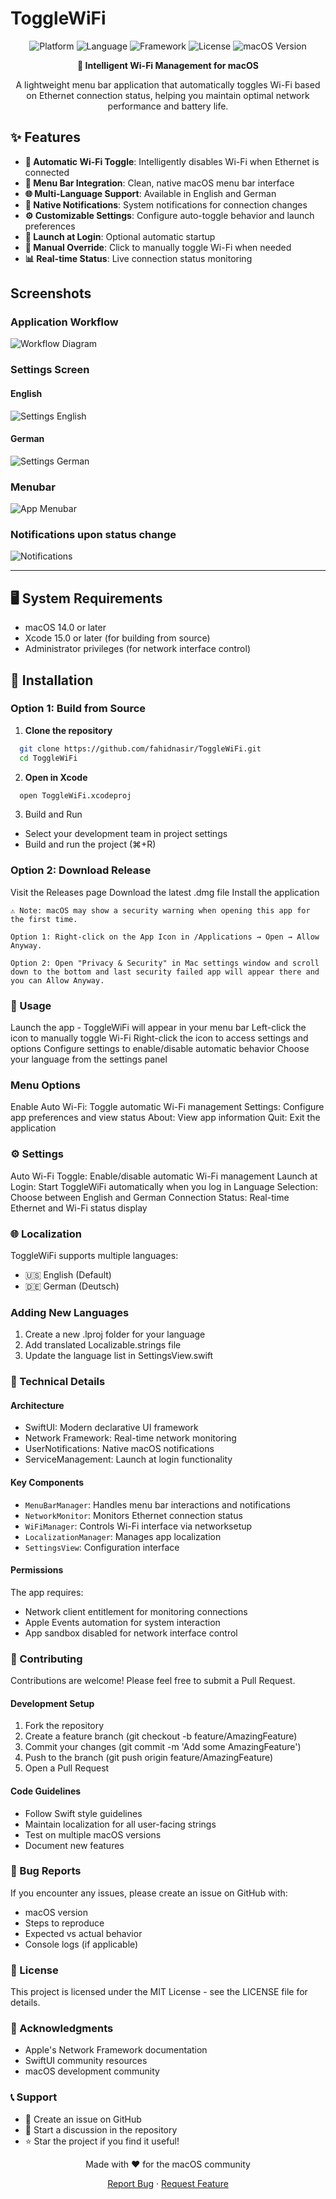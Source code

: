 # ToggleWiFi

<div align="center">
  <img src="https://img.shields.io/badge/Platform-macOS-blue.svg" alt="Platform">
  <img src="https://img.shields.io/badge/Language-Swift-orange.svg" alt="Language">
  <img src="https://img.shields.io/badge/Framework-SwiftUI-green.svg" alt="Framework">
  <img src="https://img.shields.io/badge/License-MIT-yellow.svg" alt="License">
  <img src="https://img.shields.io/badge/macOS-14.0+-purple.svg" alt="macOS Version">
</div>

<p align="center">
  <strong>🔌 Intelligent Wi-Fi Management for macOS</strong>
</p>

<p align="center">
  A lightweight menu bar application that automatically toggles Wi-Fi based on Ethernet connection status, helping you maintain optimal network performance and battery life.
</p>

## ✨ Features

- **🔄 Automatic Wi-Fi Toggle**: Intelligently disables Wi-Fi when Ethernet is connected
- **📱 Menu Bar Integration**: Clean, native macOS menu bar interface
- **🌐 Multi-Language Support**: Available in English and German
- **🔔 Native Notifications**: System notifications for connection changes
- **⚙️ Customizable Settings**: Configure auto-toggle behavior and launch preferences
- **🚀 Launch at Login**: Optional automatic startup
- **🎯 Manual Override**: Click to manually toggle Wi-Fi when needed
- **📊 Real-time Status**: Live connection status monitoring

## Screenshots

### Application Workflow

![Workflow Diagram](Screens/toggle-wifi_workflow.jpeg)

### Settings Screen

#### English

![Settings English](Screens/settings_english.jpg)

#### German

![Settings German](Screens/settings_german.jpg)

### Menubar

![App Menubar](Screens/app_menubar.jpg)

### Notifications upon status change

![Notifications](Screens/notifications.jpg)

---

## 🖥️ System Requirements

- macOS 14.0 or later
- Xcode 15.0 or later (for building from source)
- Administrator privileges (for network interface control)

## 🚀 Installation

### Option 1: Build from Source

1. **Clone the repository**

```bash
  git clone https://github.com/fahidnasir/ToggleWiFi.git
  cd ToggleWiFi
```

2. **Open in Xcode**

```bash
  open ToggleWiFi.xcodeproj
```

3. Build and Run

- Select your development team in project settings
- Build and run the project (⌘+R)

### Option 2: Download Release

Visit the Releases page
Download the latest .dmg file
Install the application

    ⚠️ Note: macOS may show a security warning when opening this app for the first time.

    Option 1: Right-click on the App Icon in /Applications → Open → Allow Anyway.

    Option 2: Open "Privacy & Security" in Mac settings window and scroll down to the bottom and last security failed app will appear there and you can Allow Anyway.

### 🎯 Usage

Launch the app - ToggleWiFi will appear in your menu bar
Left-click the icon to manually toggle Wi-Fi
Right-click the icon to access settings and options
Configure settings to enable/disable automatic behavior
Choose your language from the settings panel

### Menu Options

Enable Auto Wi-Fi: Toggle automatic Wi-Fi management
Settings: Configure app preferences and view status
About: View app information
Quit: Exit the application

### ⚙️ Settings

Auto Wi-Fi Toggle: Enable/disable automatic Wi-Fi management
Launch at Login: Start ToggleWiFi automatically when you log in
Language Selection: Choose between English and German
Connection Status: Real-time Ethernet and Wi-Fi status display

### 🌐 Localization

ToggleWiFi supports multiple languages:

- 🇺🇸 English (Default)
- 🇩🇪 German (Deutsch)

### Adding New Languages

1. Create a new .lproj folder for your language
2. Add translated Localizable.strings file
3. Update the language list in SettingsView.swift

### 🔧 Technical Details

#### Architecture

- SwiftUI: Modern declarative UI framework
- Network Framework: Real-time network monitoring
- UserNotifications: Native macOS notifications
- ServiceManagement: Launch at login functionality

#### Key Components

- `MenuBarManager`: Handles menu bar interactions and notifications
- `NetworkMonitor`: Monitors Ethernet connection status
- `WiFiManager`: Controls Wi-Fi interface via networksetup
- `LocalizationManager`: Manages app localization
- `SettingsView`: Configuration interface

#### Permissions

The app requires:

- Network client entitlement for monitoring connections
- Apple Events automation for system interaction
- App sandbox disabled for network interface control

### 🤝 Contributing

Contributions are welcome! Please feel free to submit a Pull Request.

#### Development Setup

1. Fork the repository
1. Create a feature branch (git checkout -b feature/AmazingFeature)
1. Commit your changes (git commit -m 'Add some AmazingFeature')
1. Push to the branch (git push origin feature/AmazingFeature)
1. Open a Pull Request

#### Code Guidelines

- Follow Swift style guidelines
- Maintain localization for all user-facing strings
- Test on multiple macOS versions
- Document new features

### 🐛 Bug Reports

If you encounter any issues, please create an issue on GitHub with:

- macOS version
- Steps to reproduce
- Expected vs actual behavior
- Console logs (if applicable)

### 📄 License

This project is licensed under the MIT License - see the LICENSE file for details.

### 🙏 Acknowledgments

- Apple's Network Framework documentation
- SwiftUI community resources
- macOS development community

### 📞 Support

- 📧 Create an issue on GitHub
- 💬 Start a discussion in the repository
- ⭐ Star the project if you find it useful!

<div align="center">
  <p>Made with ❤️ for the macOS community</p>
  <p>
    <a href="https://github.com/fahidnasir/ToggleWiFi/issues"
      >Report Bug</a
    >
    ·
    <a href="https://github.com/fahidnasir/ToggleWiFi/issues"
      >Request Feature</a
    >
  </p>
</div>
